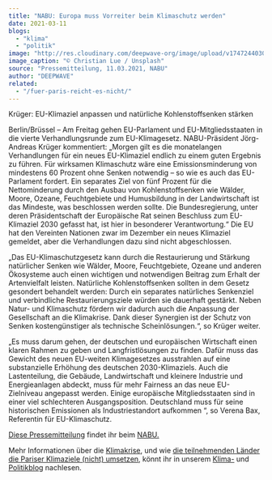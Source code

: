 ```yaml
---
title: "NABU: Europa muss Vorreiter beim Klimaschutz werden"
date: 2021-03-11
blogs: 
  - "klima"
  - "politik"
image: "http://res.cloudinary.com/deepwave-org/image/upload/v1747244030/deepwave.org/christian-lue-8Yw6tsB8tnc-unsplash-scaled.jpg"
image_caption: "© Christian Lue / Unsplash"
source: "Pressemitteilung, 11.03.2021, NABU"
author: "DEEPWAVE"
related: 
  - "/fuer-paris-reicht-es-nicht/"
---
```


Krüger: EU-Klimaziel anpassen und natürliche Kohlenstoffsenken stärken

Berlin/Brüssel – Am Freitag gehen EU-Parlament und EU-Mitgliedsstaaten in die vierte Verhandlungsrunde zum EU-Klimagesetz. NABU-Präsident Jörg-Andreas Krüger kommentiert: „Morgen gilt es die monatelangen Verhandlungen für ein neues EU-Klimaziel endlich zu einem guten Ergebnis zu führen. Für wirksamen Klimaschutz wäre eine Emissionsminderung von mindestens 60 Prozent ohne Senken notwendig – so wie es auch das EU-Parlament fordert. Ein separates Ziel von fünf Prozent für die Nettominderung durch den Ausbau von Kohlenstoffsenken wie Wälder, Moore, Ozeane, Feuchtgebiete und Humusbildung in der Landwirtschaft ist das Mindeste, was beschlossen werden sollte. Die Bundesregierung, unter deren Präsidentschaft der Europäische Rat seinen Beschluss zum EU-Klimaziel 2030 gefasst hat, ist hier in besonderer Verantwortung.“ Die EU hat den Vereinten Nationen zwar im Dezember ein neues Klimaziel gemeldet, aber die Verhandlungen dazu sind nicht abgeschlossen.

„Das EU-Klimaschutzgesetz kann durch die Restaurierung und Stärkung natürlicher Senken wie Wälder, Moore, Feuchtgebiete, Ozeane und anderen Ökosysteme auch einen wichtigen und notwendigen Beitrag zum Erhalt der Artenvielfalt leisten. Natürliche Kohlenstoffsenken sollten in dem Gesetz gesondert behandelt werden: Durch ein separates natürliches Senkenziel und verbindliche Restaurierungsziele würden sie dauerhaft gestärkt. Neben Natur- und Klimaschutz fördern wir dadurch auch die Anpassung der Gesellschaft an die Klimakrise. Dank dieser Synergien ist der Schutz von Senken kostengünstiger als technische Scheinlösungen.“, so Krüger weiter.

„Es muss darum gehen, der deutschen und europäischen Wirtschaft einen klaren Rahmen zu geben und Langfristlösungen zu finden. Dafür muss das Gewicht des neuen EU-weiten Klimagesetzes ausstrahlen auf eine substanzielle Erhöhung des deutschen 2030-Klimaziels. Auch die Lastenteilung, die Gebäude, Landwirtschaft und kleinere Industrie und Energieanlagen abdeckt, muss für mehr Fairness an das neue EU-Zielniveau angepasst werden. Einige europäische Mitgliedsstaaten sind in einer viel schlechteren Ausgangsposition. Deutschland muss für seine historischen Emissionen als Industriestandort aufkommen “, so Verena Bax, Referentin für EU-Klimaschutz.

[Diese Pressemitteilung](https://www.nabu.de/modules/presseservice/index.php?popup=true&db=presseservice&show=30892) findet ihr beim [NABU.](https://www.nabu.de/)

Mehr Informationen über die [Klimakrise](https://www.deepwave.org/die-ozeane/klimawandel/), und wie [die teilnehmenden Länder die Pariser Klimaziele (nicht) umsetzen](https://www.deepwave.org/fuer-paris-reicht-es-nicht/), könnt ihr in unserem [Klima-](https://www.deepwave.org/blogs/klima/) und [Politikblog](https://www.deepwave.org/blogs/politik/) nachlesen.
